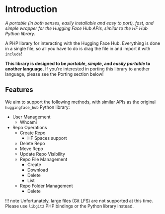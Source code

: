 # Introduction

*A portable (in both senses, easily installable and easy to port), fast, and simple wrapper for the Hugging Face Hub APIs, similar to the HF Hub Python library.*

A PHP library for interacting with the Hugging Face Hub. Everything is done in a single file, so all you have to do is drag the file in and import it with `include`!

**This library is designed to be *portable*, *simple*, and *easily portable* to another language.** If you're interested in porting this library to another language, please see the Porting section below!

## Features

We aim to support the following methods, with similar APIs as the original `huggingface_hub` Python library:

- User Management
  - Whoami
- Repo Operations
  - Create Repo
    - HF Spaces support
  - Delete Repo
  - Move Repo
  - Update Repo Visibility
  - Repo File Management
    - Create
    - Download
    - Delete
    - List
  - Repo Folder Management
    - Delete

!!! note
    Unfortunately, large files (Git LFS) are not supported at this time. Please use `libgit2` PHP bindings or the Python library instead.
